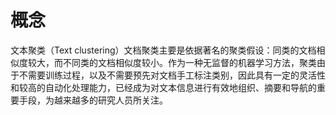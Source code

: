 # 概念
文本聚类（Text clustering）文档聚类主要是依据著名的聚类假设：同类的文档相似度较大，而不同类的文档相似度较小。作为一种无监督的机器学习方法，聚类由于不需要训练过程，以及不需要预先对文档手工标注类别，因此具有一定的灵活性和较高的自动化处理能力，已经成为对文本信息进行有效地组织、摘要和导航的重要手段，为越来越多的研究人员所关注。